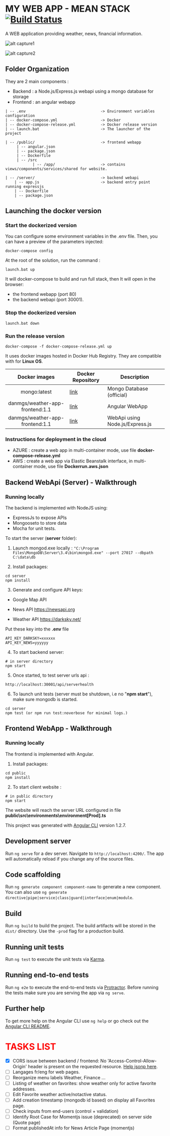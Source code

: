 
# MY WEB APP - MEAN STACK [![Build Status](https://travis-ci.org/danmgs/My-weather-app.svg?branch=master)](https://travis-ci.org/danmgs/My-weather-app)

A WEB application providing weather, news, financial information.


![alt capture1](https://github.com/danmgs/My-weather-app/blob/master/public/img/screenshot1.JPG)

![alt capture2](https://github.com/danmgs/My-weather-app/blob/master/public/img/screenshot2.JPG)


## Folder Organization

They are 2 main components :

- Backend     : a Node.js/Express.js webapi using a mongo database for storage
- Frontend    : an angular webapp


```
| -- .env                                 -> Environment variables configuration
| -- docker-compose.yml                   -> Docker
| -- docker-compose-release.yml           -> Docker release version
| -- launch.bat                           -> The launcher of the project

| -- /public/                             -> frontend webapp
     | -- angular.json
     | -- package.json
     | -- Dockerfile
     | -- /src
            | -- /app/                    -> contains views/components/services/shared for website.

| -- /server/                             -> backend webapi
    | -- app.js                           -> backend entry point running expressjs
    | -- Dockerfile
    | -- package.json

```

## Launching the docker version

### Start the dockerized version

You can configure some environment variables in the .env file. Then, you can have a preview of the parameters injected:

```
docker-compose config
```

At the root of the solution, run the command :

```
launch.bat up
```


It will docker-compose to build and run full stack, then It will open in the browser:
- the frontend webapp (port 80)
- the backend webapi (port 30001).

### Stop the dockerized version

```
launch.bat down
```

### Run the release version

```
docker-compose -f docker-compose-release.yml up
```

It uses docker images hosted in Docker Hub Registry.
They are compatible with for **Linux OS**.


|  Docker images                      | Docker Repository                                                                | Description
| :-----------------------------------------------------: | -------------------------------------------------------------| ---------------------------------
| mongo:latest                        | [link](https://hub.docker.com/_/mongo)                                           | Mongo Database (official)
| danmgs/weather-app-frontend:1.1     | [link](https://hub.docker.com/repository/docker/danmgs/weather-app-frontend)     | Angular WebApp
| danmgs/weather-app-frontend:1.1     | [link](https://hub.docker.com/repository/docker/danmgs/weather-app-frontend)     | WebApi using Node.js/Express.js


### Instructions for deployment in the cloud

- AZURE : create a web app in multi-container mode, use file **docker-compose-release.yml**
- AWS   : create a web app via Elastic Beanstalk interface, in multi-container mode, use file **Dockerrun.aws.json**


## Backend WebApi (Server) - Walkthrough

### Running locally

The backend is implemented with NodeJS using:
- ExpressJs to expose APIs
- Mongooseto to store data
- Mocha for unit tests.

To start the server (**server** folder):

1. Launch mongod.exe locally :
`
"C:\Program Files\MongoDB\Server\3.4\bin\mongod.exe" --port 27017 --dbpath C:\data\db
`

2. Install packages:
```
cd server
npm install
```

3. Generate and configure API keys:

- Google Map API

- News API
https://newsapi.org

- Weather API
 https://darksky.net/


Put these key into the **.env** file
```
API_KEY_DARKSKY=xxxxxx
API_KEY_NEWS=yyyyyy
```

4. To start backend server:
```
# in server directory
npm start
```

5. Once started, to test server urls api :
```
http://localhost:30001/api/serverhealth
```

6. To launch unit tests (server must be shutdown, i.e no "**npm start**"), make sure mongodb is started.
```
cd server
npm test (or npm run test:noverbose for minimal logs.)
```

## Frontend WebApp - Walkthrough

### Running locally

The frontend is implemented with Angular.

1. Install packages:
```
cd public
npm install
```

2. To start client website :
```
# in public directory
npm start
```

The website will reach the server URL configured in file **public\src\environments\environment[Prod].ts**

This project was generated with [Angular CLI](https://github.com/angular/angular-cli) version 1.2.7.

## Development server

Run `ng serve` for a dev server. Navigate to `http://localhost:4200/`. The app will automatically reload if you change any of the source files.

## Code scaffolding

Run `ng generate component component-name` to generate a new component. You can also use `ng generate directive|pipe|service|class|guard|interface|enum|module`.

## Build

Run `ng build` to build the project. The build artifacts will be stored in the `dist/` directory. Use the `-prod` flag for a production build.

## Running unit tests

Run `ng test` to execute the unit tests via [Karma](https://karma-runner.github.io).

## Running end-to-end tests

Run `ng e2e` to execute the end-to-end tests via [Protractor](http://www.protractortest.org/).
Before running the tests make sure you are serving the app via `ng serve`.

## Further help

To get more help on the Angular CLI use `ng help` or go check out the [Angular CLI README](https://github.com/angular/angular-cli/blob/master/README.md).

# <span style="color:red">TASKS LIST</span>

- [x] CORS issue between backend / frontend:  No 'Access-Control-Allow-Origin' header is present on the requested resource.
 [Help jsonp here](https://codecraft.tv/courses/angular/http/jsonp-with-observables/).
- [ ] Langages fr/eng for web pages.
- [ ] Reorganize menu labels Weather, Finance ...
- [ ] Listing of weather on favorites: show weather only for active favorite addresses.
- [ ] Edit Favorite weather active/notactive status.
- [ ] Add creation timestamp (mongodb id based) on display all Favorites page.
- [ ] Check inputs from end-users (control + validation)
- [ ] Identify Root Case for Momentjs issue (deprecated) on server side (Quote page)
- [ ] Format publishedAt info for News Article Page (momentjs)
